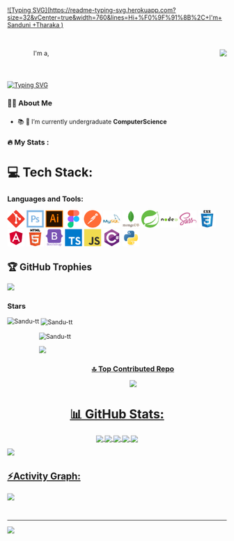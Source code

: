 <!--Hii ![](https://user-images.githubusercontent.com/18350557/176309783-0785949b-9127-417c-8b55-ab5a4333674e.gif)I'm  Sanduni*/-->

[![Typing SVG](https://readme-typing-svg.herokuapp.com?size=32&vCenter=true&width=760&lines=Hi+%F0%9F%91%8B%2C+I'm+ Sanduni +Tharaka
)](https://git.io/typing-svg)



</p></br>




<br clear="both">

<img align="right" height="100" src="https://camo.githubusercontent.com/62da68eb62b1e5f175f7d1f0191dd89a653d7908feb22d37d4a0ab07365d6791/68747470733a2f2f6d656469612e67697068792e636f6d2f6d656469612f4d3967624264396e6244724f5475314d71782f67697068792e676966"  />

 <header style="text-align: left; padding-left: 60px">I'm a,</header>
            <a href="https://git.io/typing-svg"><img
                    src="https://readme-typing-svg.herokuapp.com?font=Poppins&weight=600&size=40&duration=1000&pause=1000&color=F7F409F4&vCenter=true&width=800&height=100&lines=Software+Engineer;Software+Developer;Web+Designer+;Web+Developer;UX+%2F+UI+Designer;Professional+Coder"
                    alt="Typing SVG"/></a>




###

<h3 align="left">👩‍💻  About Me</h3>

###

- 📚 
  🌱 I’m currently undergraduate **ComputerScience** 


###

<h3 align="left">🔥   My Stats :</h3>

###

# 💻 Tech Stack:

</div><h3 align="left">Languages and Tools:</h3>
<p align="left">
<img src="https://raw.githubusercontent.com/teamedwardforever/Readme-Generator/71f25dd8b98329b168142a6b782a107b75eab178/svg/Skills/Other/git-scm-icon.svg" alt="Git" width="40" height="40"/>
<img src="https://raw.githubusercontent.com/teamedwardforever/Readme-Generator/71f25dd8b98329b168142a6b782a107b75eab178/svg/Skills/Software/photoshop-line.svg" alt="Photoshop" width="40" height="40"/>
<img src="https://raw.githubusercontent.com/teamedwardforever/Readme-Generator/71f25dd8b98329b168142a6b782a107b75eab178/svg/Skills/Software/adobe_illustrator-icon%20(1).svg" alt="Adobe Illustrator" width="40" height="40"/>
<img src="https://raw.githubusercontent.com/teamedwardforever/Readme-Generator/71f25dd8b98329b168142a6b782a107b75eab178/svg/Skills/Software/figma-icon.svg" alt="Figma" width="40" height="40"/>
<img src="https://raw.githubusercontent.com/teamedwardforever/Readme-Generator/71f25dd8b98329b168142a6b782a107b75eab178/svg/Skills/Software/getpostman-icon.svg" alt="Postman" width="40" height="40"/>
<img src="https://raw.githubusercontent.com/teamedwardforever/Readme-Generator/71f25dd8b98329b168142a6b782a107b75eab178/svg/Skills/Database/mysql-original-wordmark.svg" alt="Mysql" width="40" height="40"/>
<img src="https://raw.githubusercontent.com/teamedwardforever/Readme-Generator/71f25dd8b98329b168142a6b782a107b75eab178/svg/Skills/Database/mongodb-original-wordmark.svg" alt="Mongodb" width="40" height="40"/>
<img src="https://raw.githubusercontent.com/teamedwardforever/Readme-Generator/71f25dd8b98329b168142a6b782a107b75eab178/svg/Skills/Backend/springio-icon.svg" alt="Spring" width="40" height="40"/>
<img src="https://raw.githubusercontent.com/teamedwardforever/Readme-Generator/71f25dd8b98329b168142a6b782a107b75eab178/svg/Skills/Backend/nodejs-original-wordmark.svg" alt="NodeJs" width="40" height="40"/>
<img src="https://raw.githubusercontent.com/teamedwardforever/Readme-Generator/71f25dd8b98329b168142a6b782a107b75eab178/svg/Skills/Frontend/sass-original.svg" alt="Sass" width="40" height="40"/>
<img src="https://raw.githubusercontent.com/teamedwardforever/Readme-Generator/71f25dd8b98329b168142a6b782a107b75eab178/svg/Skills/Frontend/css3-original-wordmark.svg" alt="Css" width="40" height="40"/>
<img src="https://raw.githubusercontent.com/teamedwardforever/Readme-Generator/71f25dd8b98329b168142a6b782a107b75eab178/svg/Skills/Frontend/angular.svg" alt="Angular" width="40" height="40"/>
<img src="https://raw.githubusercontent.com/teamedwardforever/Readme-Generator/71f25dd8b98329b168142a6b782a107b75eab178/svg/Skills/Frontend/html5-original-wordmark.svg" alt="HTML" width="40" height="40"/>
<img src="https://raw.githubusercontent.com/teamedwardforever/Readme-Generator/71f25dd8b98329b168142a6b782a107b75eab178/svg/Skills/Frontend/bootstrap-plain-wordmark.svg" alt="Bootstrap" width="40" height="40"/>
<img src="https://raw.githubusercontent.com/teamedwardforever/Readme-Generator/71f25dd8b98329b168142a6b782a107b75eab178/svg/Skills/Languages/typescript-original.svg" alt="Typescript" width="40" height="40"/>
<img src="https://raw.githubusercontent.com/teamedwardforever/Readme-Generator/71f25dd8b98329b168142a6b782a107b75eab178/svg/Skills/Languages/javascript-original.svg" alt="Javascript" width="40" height="40"/>
<img src="https://raw.githubusercontent.com/teamedwardforever/Readme-Generator/71f25dd8b98329b168142a6b782a107b75eab178/svg/Skills/Languages/csharp-original.svg" alt="Csharp" width="40" height="40"/>
<img src="https://raw.githubusercontent.com/teamedwardforever/Readme-Generator/71f25dd8b98329b168142a6b782a107b75eab178/svg/Skills/Languages/python-original.svg" alt="Python" width="40" height="40"/>
 <ion-icon name="logo-ionic"></ion-icon>
<ion-icon name="logo-ionic" size="large"></ion-icon>
<ion-icon name="logo-ionic" color="primary"></ion-icon>
<ion-icon name="logo-ionic" size="large" color="primary"></ion-icon>
</p>


## 🏆 GitHub Trophies
![](https://github-profile-trophy.vercel.app/?username=Sandu-tt&theme=juicyfresh&no-frame=false&no-bg=false&margin-w=4)

<h3 align="left">Stars</h3>
<img align="left" height="180em" src="https://github-readme-stats.vercel.app/api/top-langs/?username=Sandu-tt&layout=compact&theme=dark" alt=Sandu-tt />

<p>&nbsp;<img align="center" height="180em" src="https://github-readme-stats.vercel.app/api?username=Sandu-tt&show_icons=true&locale=en&theme=dark" alt="Sandu-tt" /></p>

<p><img align="center" height="180em" src="https://github-readme-streak-stats.herokuapp.com/?user=Sandu-tt&theme=highcontrast" alt="Sandu-tt" /></p>

<img src="https://user-images.githubusercontent.com/73097560/115834477-dbab4500-a447-11eb-908a-139a6edaec5c.gif"><h3 align="center"></h3>
<div align="center">
<a href="https://github.com/Sandu-tt">
 
### 🔝 Top Contributed Repo
![](https://github-contributor-stats.vercel.app/api?username=Sandu-tt&limit=5&theme=dark&combine_all_yearly_contributions=true)
 # 📊 GitHub Stats:
<img align="center" src="http://github-profile-summary-cards.vercel.app/api/cards/stats?username=Sandu-tt&theme=2077" height="180em" />
<img align="center" src="http://github-profile-summary-cards.vercel.app/api/cards/most-commit-language?username=Sandu-tt&theme=cobalt" height="180em" />
<img align="center" src="http://github-profile-summary-cards.vercel.app/api/cards/repos-per-language?username=Sandu-tt&theme=2077" height="180em" />
<img align="center" src="http://github-profile-summary-cards.vercel.app/api/cards/productive-time?username=Sandu-tt&theme=2077" height="180em" />
<img align="center" src="http://github-profile-summary-cards.vercel.app/api/cards/profile-details?username=Sandu-tt&theme=2077" height="180em" />
</div>
 

<img src="https://user-images.githubusercontent.com/73097560/115834477-dbab4500-a447-11eb-908a-139a6edaec5c.gif"><h2 align="left">⚡Activity Graph:</h2>
<img align="center" src="https://github-readme-activity-graph.vercel.app/graph?username=Sandu-tt&theme=synthwave-84"/>







<br/>  









<!-- Proudly created with GPRM ( https://gprm.itsvg.in ) -->



---
[![](https://visitcount.itsvg.in/api?id=Sandu-tt&icon=0&color=0)](https://visitcount.itsvg.in)

<!-- Proudly created with GPRM ( https://gprm.itsvg.in ) -->



